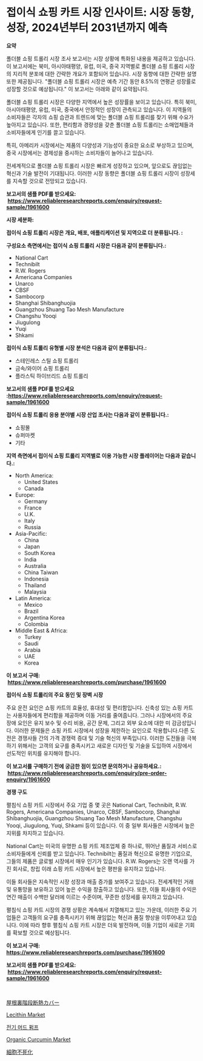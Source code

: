 <p><h1>접이식 쇼핑 카트 시장 인사이트: 시장 동향, 성장, 2024년부터 2031년까지 예측</h1></p><p><strong>요약</strong></p>
<p><p>폴더블 쇼핑 트롤리 시장 조사 보고서는 시장 상황에 특화된 내용을 제공하고 있습니다. 이 보고서에는 북미, 아시아태평양, 유럽, 미국, 중국 지역별로 폴더블 쇼핑 트롤리 시장의 지리적 분포에 대한 간략한 개요가 포함되어 있습니다. 시장 동향에 대한 간략한 설명 또한 제공됩니다. "폴더블 쇼핑 트롤리 시장은 예측 기간 동안 8.5%의 연평균 성장률로 성장할 것으로 예상됩니다." 이 보고서는 아래와 같이 요약됩니다.</p><p>폴더블 쇼핑 트롤리 시장은 다양한 지역에서 높은 성장률을 보이고 있습니다. 특히 북미, 아시아태평양, 유럽, 미국, 중국에서 안정적인 성장이 관측되고 있습니다. 이 지역들의 소비자들은 각자의 쇼핑 습관과 트렌드에 맞는 폴더블 쇼핑 트롤리를 찾기 위해 수요가 높아지고 있습니다. 또한, 편리함과 경량성을 갖춘 폴더블 쇼핑 트롤리는 소매업체들과 소비자들에게 인기를 끌고 있습니다.</p><p>특히, 아메리카 시장에서는 제품의 다양성과 기능성이 중요한 요소로 부상하고 있으며, 중국 시장에서는 경제성을 중시하는 소비자들이 늘어나고 있습니다.</p><p>전세계적으로 폴더블 쇼핑 트롤리 시장은 빠르게 성장하고 있으며, 앞으로도 끊임없는 혁신과 기술 발전이 기대됩니다. 이러한 시장 동향은 폴더블 쇼핑 트롤리 시장이 성장세를 지속할 것으로 전망되고 있습니다.</p></p>
<p><strong>보고서의 샘플 PDF를 받으세요: &nbsp;<a href="https://www.reliableresearchreports.com/enquiry/request-sample/1961600">https://www.reliableresearchreports.com/enquiry/request-sample/1961600</a></strong></p>
<p><strong>시장 세분화:</strong></p>
<p><strong> 접이식 쇼핑 트롤리 시장은 개요, 배포, 애플리케이션 및 지역으로 더 분류됩니다. :</strong></p>
<p><strong>구성요소 측면에서는 접이식 쇼핑 트롤리 시장은 다음과 같이 분류됩니다.:</strong></p>
<p><ul><li>National Cart</li><li>Technibilt</li><li>R.W. Rogers</li><li>Americana Companies</li><li>Unarco</li><li>CBSF</li><li>Sambocorp</li><li>Shanghai Shibanghuojia</li><li>Guangzhou Shuang Tao Mesh Manufacture</li><li>Changshu Yooqi</li><li>Jiugulong</li><li>Yuqi</li><li>Shkami</li></ul></p>
<p><strong> 접이식 쇼핑 트롤리 유형별 시장 분석은 다음과 같이 분류됩니다.:</strong></p>
<p><ul><li>스테인레스 스틸 쇼핑 트롤리</li><li>금속/와이어 쇼핑 트롤리</li><li>플라스틱 하이브리드 쇼핑 트롤리</li></ul></p>
<p><strong>보고서의 샘플 PDF를 받으세요 :<a href="https://www.reliableresearchreports.com/enquiry/request-sample/1961600">https://www.reliableresearchreports.com/enquiry/request-sample/1961600</a></strong></p>
<p><strong> 접이식 쇼핑 트롤리 응용 분야별 시장 산업 조사는 다음과 같이 분류됩니다.:</strong></p>
<p><ul><li>쇼핑몰</li><li>슈퍼마켓</li><li>기타</li></ul></p>
<p><strong>지역 측면에서 접이식 쇼핑 트롤리 지역별로 이용 가능한 시장 플레이어는 다음과 같습니다.:</strong></p>
<p><ul>
    <li>
        North America:
        <ul>
            <li>United States</li>
            <li>Canada</li>
        </ul>
    </li>
    <li>
        Europe:
        <ul>
            <li>Germany</li>
            <li>France</li>
            <li>U.K.</li>
            <li>Italy</li>
            <li>Russia</li>
        </ul>
    </li>
    <li>
        Asia-Pacific:
        <ul>
            <li>China</li>
            <li>Japan</li>
            <li>South Korea</li>
            <li>India</li>
            <li>Australia</li>
            <li>China Taiwan</li>
            <li>Indonesia</li>
            <li>Thailand</li>
            <li>Malaysia</li>
        </ul>
    </li>
    <li>
        Latin America:
        <ul>
            <li>Mexico</li>
            <li>Brazil</li>
            <li>Argentina Korea</li>
            <li>Colombia</li>
        </ul>
    </li>
    <li>
        Middle East & Africa:
        <ul>
            <li>Turkey</li>
            <li>Saudi</li>
            <li>Arabia</li>
            <li>UAE</li>
            <li>Korea</li>
        </ul>
    </li>
    </ul></p>
<p><strong>이 보고서 구매: &nbsp;<a href="https://www.reliableresearchreports.com/purchase/1961600">https://www.reliableresearchreports.com/purchase/1961600</a></strong></p>
<p><strong>접이식 쇼핑 트롤리의 주요 동인 및 장벽 시장</strong></p>
<p><p>주요 운전 요인은 쇼핑 카트의 효율성, 휴대성 및 편리함입니다. 신축성 있는 쇼핑 카트는 사용자들에게 편리함을 제공하며 이동 거리를 줄여줍니다. 그러나 시장에서의 주요 장애 요인은 유지 보수 및 수리 비용, 공간 문제, 그리고 외부 요소에 대한 미 감금성입니다. 이러한 문제들은 쇼핑 카트 시장에서 성장을 제한하는 요인으로 작용합니다.다른 도전은 경쟁사들 간의 가격 경쟁력 증대 및 기술 혁신의 부족입니다. 이러한 도전들을 극복하기 위해서는 고객의 요구를 충족시키고 새로운 디자인 및 기술을 도입하여 시장에서 선도적인 위치를 유지해야 합니다.</p></p>
<p><strong>이 보고서를 구매하기 전에 궁금한 점이 있으면 문의하거나 공유하세요.: &nbsp;<a href="https://www.reliableresearchreports.com/enquiry/pre-order-enquiry/1961600">https://www.reliableresearchreports.com/enquiry/pre-order-enquiry/1961600</a></strong></p>
<p><strong>경쟁 구도</strong></p>
<p><p>펼침식 쇼핑 카트 시장에서 주요 기업 중 몇 곳은 National Cart, Technibilt, R.W. Rogers, Americana Companies, Unarco, CBSF, Sambocorp, Shanghai Shibanghuojia, Guangzhou Shuang Tao Mesh Manufacture, Changshu Yooqi, Jiugulong, Yuqi, Shkami 등이 있습니다. 이 중 일부 회사들은 시장에서 높은 지위를 차지하고 있습니다.</p><p>National Cart는 미국의 유명한 쇼핑 카트 제조업체 중 하나로, 뛰어난 품질과 서비스로 소비자들에게 신뢰를 받고 있습니다. Technibilt는 품질과 혁신으로 유명한 기업으로, 그들의 제품은 글로벌 시장에서 매우 인기가 있습니다. R.W. Rogers는 오랜 역사를 가진 회사로, 창립 이래 쇼핑 카트 시장에서 높은 평판을 유지하고 있습니다.</p><p>이들 회사들은 지속적인 시장 성장과 매출 증가를 보여주고 있습니다. 전세계적인 거래 및 유통망을 보유하고 있어 높은 수익을 창출하고 있습니다. 또한, 이들 회사들의 수익은 연간 매출이 수백만 달러에 이르는 수준이며, 꾸준한 성장세를 유지하고 있습니다.</p><p>펼침식 쇼핑 카트 시장의 경쟁 상황은 계속해서 치열해지고 있는 가운데, 이러한 주요 기업들은 고객들의 요구를 충족시키기 위해 끊임없는 혁신과 품질 향상을 이루어내고 있습니다. 이에 따라 향후 펼침식 쇼핑 카트 시장은 더욱 발전하며, 이들 기업이 새로운 기회를 확보할 것으로 예상됩니다.</p></p>
<p><strong>이 보고서 구매: &nbsp; <a href="https://www.reliableresearchreports.com/purchase/1961600">https://www.reliableresearchreports.com/purchase/1961600</a></strong></p>
<p><strong>보고서의 샘플 PDF를 받으세요: &nbsp;<a href="https://www.reliableresearchreports.com/enquiry/request-sample/1961600">https://www.reliableresearchreports.com/enquiry/request-sample/1961600</a></strong><strong></strong></p>
<p>&nbsp;</p>
<p><p><a href="https://medium.com/@elmoray21/%E3%82%A2%E3%83%86%E3%82%A3%E3%83%83%E3%82%AF%E9%9A%8E%E6%AE%B5%E6%96%AD%E7%86%B1%E3%82%AB%E3%83%90%E3%83%BC%E5%B8%82%E5%A0%B4%E3%81%AE%E5%88%86%E6%9E%90-%E3%82%B0%E3%83%AD%E3%83%BC%E3%83%90%E3%83%AB%E7%94%A3%E6%A5%AD%E3%81%AE%E8%A6%8B%E9%80%9A%E3%81%97%E3%81%A8%E4%BA%88%E6%B8%AC-2024%E5%B9%B4%E3%81%8B%E3%82%892031%E5%B9%B4-66310554cdfa">屋根裏階段断熱カバー</a></p><p><a href="https://issuu.com/reportprime-2/docs/lecithin-market-size-2030.pptx">Lecithin Market</a></p><p><a href="https://github.com/BrettWeberrt8767765/Market-Research-Report-List-1/blob/main/55787677732.md">전기 머드 펌프</a></p><p><a href="https://issuu.com/reportprime-2/docs/organic-curcumin-market-size-2030.pptx">Organic Curcumin Market</a></p><p><a href="https://medium.com/@kyaorris56456/%E7%B4%B0%E8%83%9E%E4%B8%8D%E8%80%81%E5%8C%96%E5%B8%82%E5%A0%B4%E8%A6%8F%E6%A8%A1-%E5%B8%82%E5%A0%B4%E5%8B%95%E5%90%91%E3%81%A8%E5%B8%82%E5%A0%B4%E4%BA%88%E6%B8%AC-2024%E5%B9%B4%E3%81%8B%E3%82%892031%E5%B9%B4%E3%81%BE%E3%81%A7-6ff95e241a78">細胞不死化</a></p></p>
